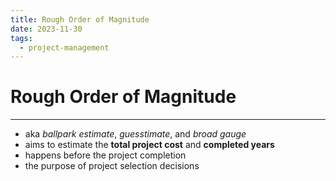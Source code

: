 ```yaml
---
title: Rough Order of Magnitude
date: 2023-11-30
tags:
  - project-management
---
```


# Rough Order of Magnitude

---

- aka *ballpark estimate*, *guesstimate*, and *broad gauge*
- aims to estimate the **total project cost** and **completed years**
- happens before the project completion
- the purpose of project selection decisions

